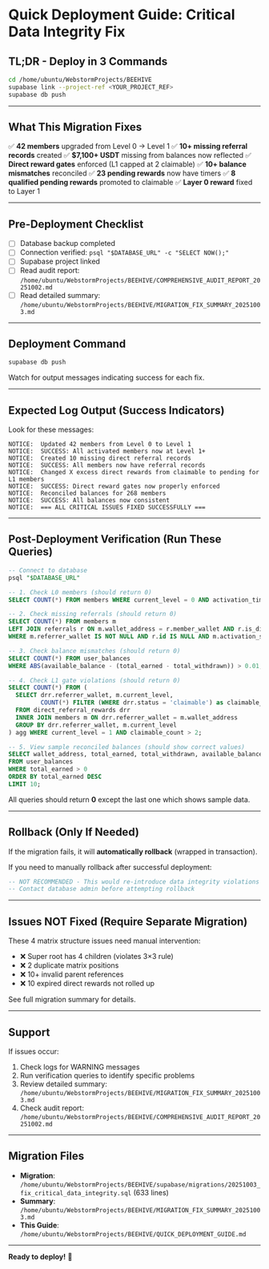 # Quick Deployment Guide: Critical Data Integrity Fix

## TL;DR - Deploy in 3 Commands

```bash
cd /home/ubuntu/WebstormProjects/BEEHIVE
supabase link --project-ref <YOUR_PROJECT_REF>
supabase db push
```

---

## What This Migration Fixes

✅ **42 members** upgraded from Level 0 → Level 1
✅ **10+ missing referral records** created
✅ **$7,100+ USDT** missing from balances now reflected
✅ **Direct reward gates** enforced (L1 capped at 2 claimable)
✅ **10+ balance mismatches** reconciled
✅ **23 pending rewards** now have timers
✅ **8 qualified pending rewards** promoted to claimable
✅ **Layer 0 reward** fixed to Layer 1

---

## Pre-Deployment Checklist

- [ ] Database backup completed
- [ ] Connection verified: `psql "$DATABASE_URL" -c "SELECT NOW();"`
- [ ] Supabase project linked
- [ ] Read audit report: `/home/ubuntu/WebstormProjects/BEEHIVE/COMPREHENSIVE_AUDIT_REPORT_20251002.md`
- [ ] Read detailed summary: `/home/ubuntu/WebstormProjects/BEEHIVE/MIGRATION_FIX_SUMMARY_20251003.md`

---

## Deployment Command

```bash
supabase db push
```

Watch for output messages indicating success for each fix.

---

## Expected Log Output (Success Indicators)

Look for these messages:
```
NOTICE:  Updated 42 members from Level 0 to Level 1
NOTICE:  SUCCESS: All activated members now at Level 1+
NOTICE:  Created 10 missing direct referral records
NOTICE:  SUCCESS: All members now have referral records
NOTICE:  Changed X excess direct rewards from claimable to pending for L1 members
NOTICE:  SUCCESS: Direct reward gates now properly enforced
NOTICE:  Reconciled balances for 268 members
NOTICE:  SUCCESS: All balances now consistent
NOTICE:  === ALL CRITICAL ISSUES FIXED SUCCESSFULLY ===
```

---

## Post-Deployment Verification (Run These Queries)

```sql
-- Connect to database
psql "$DATABASE_URL"

-- 1. Check L0 members (should return 0)
SELECT COUNT(*) FROM members WHERE current_level = 0 AND activation_time IS NOT NULL;

-- 2. Check missing referrals (should return 0)
SELECT COUNT(*) FROM members m
LEFT JOIN referrals r ON m.wallet_address = r.member_wallet AND r.is_direct_referral = true
WHERE m.referrer_wallet IS NOT NULL AND r.id IS NULL AND m.activation_sequence != 0;

-- 3. Check balance mismatches (should return 0)
SELECT COUNT(*) FROM user_balances
WHERE ABS(available_balance - (total_earned - total_withdrawn)) > 0.01;

-- 4. Check L1 gate violations (should return 0)
SELECT COUNT(*) FROM (
  SELECT drr.referrer_wallet, m.current_level,
         COUNT(*) FILTER (WHERE drr.status = 'claimable') as claimable_count
  FROM direct_referral_rewards drr
  INNER JOIN members m ON drr.referrer_wallet = m.wallet_address
  GROUP BY drr.referrer_wallet, m.current_level
) agg WHERE current_level = 1 AND claimable_count > 2;

-- 5. View sample reconciled balances (should show correct values)
SELECT wallet_address, total_earned, total_withdrawn, available_balance, reward_balance
FROM user_balances
WHERE total_earned > 0
ORDER BY total_earned DESC
LIMIT 10;
```

All queries should return **0** except the last one which shows sample data.

---

## Rollback (Only If Needed)

If the migration fails, it will **automatically rollback** (wrapped in transaction).

If you need to manually rollback after successful deployment:
```sql
-- NOT RECOMMENDED - This would re-introduce data integrity violations
-- Contact database admin before attempting rollback
```

---

## Issues NOT Fixed (Require Separate Migration)

These 4 matrix structure issues need manual intervention:
- ❌ Super root has 4 children (violates 3×3 rule)
- ❌ 2 duplicate matrix positions
- ❌ 10+ invalid parent references
- ❌ 10 expired direct rewards not rolled up

See full migration summary for details.

---

## Support

If issues occur:
1. Check logs for WARNING messages
2. Run verification queries to identify specific problems
3. Review detailed summary: `/home/ubuntu/WebstormProjects/BEEHIVE/MIGRATION_FIX_SUMMARY_20251003.md`
4. Check audit report: `/home/ubuntu/WebstormProjects/BEEHIVE/COMPREHENSIVE_AUDIT_REPORT_20251002.md`

---

## Migration Files

- **Migration**: `/home/ubuntu/WebstormProjects/BEEHIVE/supabase/migrations/20251003_fix_critical_data_integrity.sql` (633 lines)
- **Summary**: `/home/ubuntu/WebstormProjects/BEEHIVE/MIGRATION_FIX_SUMMARY_20251003.md`
- **This Guide**: `/home/ubuntu/WebstormProjects/BEEHIVE/QUICK_DEPLOYMENT_GUIDE.md`

---

**Ready to deploy!** 🚀
